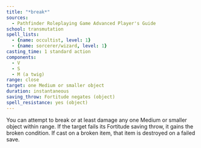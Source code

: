 ```yaml
---
title: "*break*"
sources:
  - Pathfinder Roleplaying Game Advanced Player's Guide
school: transmutation
spell_lists:
  - {name: occultist, level: 1}
  - {name: sorcerer/wizard, level: 1}
casting_time: 1 standard action
components:
  - V
  - S
  - M (a twig)
range: close
target: one Medium or smaller object
duration: instantaneous
saving_throw: Fortitude negates (object)
spell_resistance: yes (object)
---
```


You can attempt to break or at least damage any one Medium or smaller object within range. If the target fails its Fortitude saving throw, it gains the broken condition. If cast on a broken item, that item is destroyed on a failed save.

